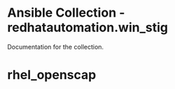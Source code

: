 # Ansible Collection - redhatautomation.win_stig

Documentation for the collection.
# rhel_openscap
